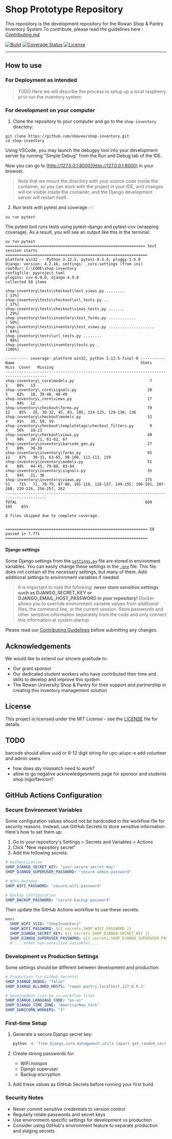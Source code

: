 # Shop Prototype Repository

This repository is the development repository for the Rowan Shop & Pantry Inventory System
To contribute, please read the guidelines here : [Contributing.md](CONTRIBUTING.md)

<div markdown="1">

[![Build](https://github.com/nbovee/shop-inventory/actions/workflows/ci.yml/badge.svg?branch=main)](https://github.com/nbovee/shop-inventory/actions/workflows/ci.yml)
[![Coverage Status](https://coveralls.io/repos/github/nbovee/shop-inventory/badge.svg?branch=main)](https://coveralls.io/github/nbovee/shop-inventory?branch=main)
[![License](https://img.shields.io/badge/license-MIT-blue.svg)](LICENSE)
</div>
<hr>

## How to use

### For Deployment as intended
> TODO Here we will describe the process to setup up a local raspberry pi to run the inventory system.

### For development on your computer

1. Clone the repository to your computer and go to the `shop-inventory` directory:
```console
git clone https://github.com/nbovee/shop-inventory.git
cd shop-inventory
```
Using VSCode, you may launch the debugpy tool into your development server by running "Simple Debug" from the Run and Debug tab of the IDE.

Now you can go to [http://127.0.0.1:8000](http://127.0.0.1:8000) in your browser.

> Note that we mount the directory with your source code inside the container, so you can work with the project in your IDE, and changes will be visible inside the container, and the Django development server will restart itself.

2. Run tests with pytest and coverage ✅:
```console
uv run pytest
```
The pytest tool runs tests using pytest-django and pytest-cov (wrapping coverage). As a result, you will see an output like this in the terminal:
```console
uv run pytest
============================================================= test session starts ==============================================================
platform win32 -- Python 3.12.5, pytest-8.3.4, pluggy-1.5.0
django: version: 4.2.16, settings: _core.settings (from ini)
rootdir: C:\CODE\shop-inventory
configfile: pyproject.toml
plugins: cov-6.0.0, django-4.9.0
collected 58 items

shop-inventory\tests\checkout\test_views.py ........                                                                                      [ 13%]
shop-inventory\tests\checkout\url_tests.py ..                                                                                             [ 17%]
shop-inventory\tests\checkout\views_tests.py .......                                                                                      [ 29%]
shop-inventory\tests\inventory\test_forms.py ............                                                                                 [ 50%]
shop-inventory\tests\inventory\test_views.py ....................                                                                         [ 84%]
shop-inventory\tests\url_tests.py ........                                                                                                [ 98%]
shop-inventory\tests\inventory\tests.py .                                                                                                 [100%]

---------- coverage: platform win32, python 3.12.5-final-0 -----------
Name                                                       Stmts   Miss  Cover   Missing
----------------------------------------------------------------------------------------
shop-inventory\_core\models.py                                 7      1    86%   13
shop-inventory\_core\signals.py                               28      5    82%   18, 39-40, 48-49
shop-inventory\_core\views.py                                 17      1    94%   12
shop-inventory\checkout\forms.py                              79     12    85%   26, 30-32, 45, 83, 105, 124-125, 129-130, 136
shop-inventory\checkout\models.py                             32      3    91%   35, 50, 59
shop-inventory\checkout\templatetags\checkout_filters.py       9      4    56%   10-13
shop-inventory\checkout\views.py                              49      5    90%   20-21, 61-62, 67
shop-inventory\inventory\barcode_gen.py                       27      3    89%   30-38
shop-inventory\inventory\forms.py                             95     12    87%   30-31, 63-65, 98-100, 111-113, 159
shop-inventory\inventory\models.py                            51      6    88%   44-45, 79-80, 83-84
shop-inventory\inventory\signals.py                           35      2    94%   21, 36
shop-inventory\inventory\views.py                            175     51    71%   71, 78-79, 87-88, 101-110, 116-137, 149-155, 196-201, 207-208, 220-226, 256-257, 262
----------------------------------------------------------------------------------------
TOTAL                                                        689    105    85%

8 files skipped due to complete coverage.


============================================================== 58 passed in 7.77s ==============================================================
```

#### Django settings

Some Django settings from the [`settings.py`](shop-inventory/_core/settings.py) file are stored in environment variables. You can easily change these settings in the [`.env`](.env) file. This file does not contain all the necessary settings, but many of them. Add additional settings to environment variables if needed.

> It is important to note the following: **never store sensitive settings such as DJANGO_SECRET_KEY or DJANGO_EMAIL_HOST_PASSWORD in your repository!**
> Docker allows you to override environment variable values from additional files, the command line, or the current session. Store passwords and other sensitive information separately from the code and only connect this information at system startup.

Please read our [Contributing Guidelines](CONTRIBUTING.md) before submitting any changes.
## Acknowledgements
We would like to extend our sincere gratitude to:

- Our grant sponsor
- Our dedicated student workers who have contributed their time and skills to develop and improve this system
- The Rowan University Shop & Pantry for their support and partnership in creating this inventory management solution

## License

This project is licensed under the MIT License - see the [LICENSE](LICENSE) file for details.


## TODO
barcode should allow uuid or 6-12 digit string for upc-a/upc-e
add volunteer and admin users
- how does qty mismatch need to work?
- allow to go negative
acknowledgesments page for sponsor and students
shop logo/favicon?

## GitHub Actions Configuration

### Secure Environment Variables

Some configuration values should not be hardcoded in the workflow file for security reasons. Instead, use GitHub Secrets to store sensitive information. Here's how to set them up:

1. Go to your repository's Settings > Secrets and Variables > Actions
2. Click "New repository secret"
3. Add the following secrets:

```yaml
# Authentication
SHOP_DJANGO_SECRET_KEY: "your-secure-secret-key"
SHOP_DJANGO_SUPERUSER_PASSWORD: "secure-admin-password"

# WiFi Hotspot
SHOP_WIFI_PASSWORD: "secure-wifi-password"

# Backup Configuration
SHOP_BACKUP_PASSWORD: "secure-backup-password"
```

Then update the GitHub Actions workflow to use these secrets:

```yaml
env:
  SHOP_WIFI_SSID: "ShopInventory"
  SHOP_WIFI_PASSWORD: ${{ secrets.SHOP_WIFI_PASSWORD }}
  SHOP_DJANGO_SECRET_KEY: ${{ secrets.SHOP_DJANGO_SECRET_KEY }}
  SHOP_DJANGO_SUPERUSER_PASSWORD: ${{ secrets.SHOP_DJANGO_SUPERUSER_PASSWORD }}
  # ... other non-sensitive variables ...
```

### Development vs Production Settings

Some settings should be different between development and production:

```yaml
# Production (in GitHub Secrets)
SHOP_DJANGO_DEBUG: "false"
SHOP_DJANGO_ALLOWED_HOSTS: "rowan-pantry,localhost,127.0.0.1"

# Development (can be in workflow file)
SHOP_DJANGO_LANGUAGE_CODE: "en-us"
SHOP_DJANGO_TIME_ZONE: "America/New_York"
SHOP_GUNICORN_WORKERS: "3"
```

### First-time Setup

1. Generate a secure Django secret key:
   ```python
   python -c 'from django.core.management.utils import get_random_secret_key; print(get_random_secret_key())'
   ```

2. Create strong passwords for:
   - WiFi hotspot
   - Django superuser
   - Backup encryption

3. Add these values as GitHub Secrets before running your first build

### Security Notes

- Never commit sensitive credentials to version control
- Regularly rotate passwords and secret keys
- Use environment-specific settings for development vs production
- Consider using GitHub's environment feature to separate production and staging secrets
